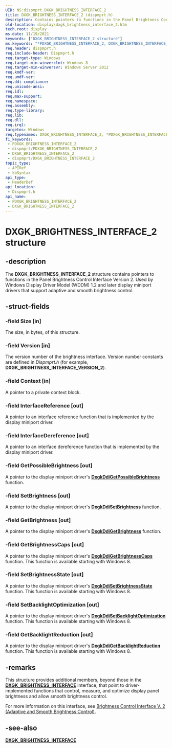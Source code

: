 ```yaml
---
UID: NS:dispmprt.DXGK_BRIGHTNESS_INTERFACE_2
title: DXGK_BRIGHTNESS_INTERFACE_2 (dispmprt.h)
description: Contains pointers to functions in the Panel Brightness Control Interface Version 2. Used by Windows Display Driver Model (WDDM) 1.2 and later display miniport drivers that support adaptive and smooth brightness control.
old-location: display\dxgk_brightness_interface_2.htm
tech.root: display
ms.date: 11/19/2021
keywords: ["DXGK_BRIGHTNESS_INTERFACE_2 structure"]
ms.keywords: "*PDXGK_BRIGHTNESS_INTERFACE_2, DXGK_BRIGHTNESS_INTERFACE_2, DXGK_BRIGHTNESS_INTERFACE_2 structure [Display Devices], PDXGK_BRIGHTNESS_INTERFACE_2, PDXGK_BRIGHTNESS_INTERFACE_2 structure pointer [Display Devices], display.dxgk_brightness_interface_2, dispmprt/DXGK_BRIGHTNESS_INTERFACE_2, dispmprt/PDXGK_BRIGHTNESS_INTERFACE_2"
req.header: dispmprt.h
req.include-header: Dispmprt.h
req.target-type: Windows
req.target-min-winverclnt: Windows 8
req.target-min-winversvr: Windows Server 2012
req.kmdf-ver: 
req.umdf-ver: 
req.ddi-compliance: 
req.unicode-ansi: 
req.idl: 
req.max-support: 
req.namespace: 
req.assembly: 
req.type-library: 
req.lib: 
req.dll: 
req.irql: 
targetos: Windows
req.typenames: DXGK_BRIGHTNESS_INTERFACE_2, *PDXGK_BRIGHTNESS_INTERFACE_2
f1_keywords:
 - PDXGK_BRIGHTNESS_INTERFACE_2
 - dispmprt/PDXGK_BRIGHTNESS_INTERFACE_2
 - DXGK_BRIGHTNESS_INTERFACE_2
 - dispmprt/DXGK_BRIGHTNESS_INTERFACE_2
topic_type:
 - APIRef
 - kbSyntax
api_type:
 - HeaderDef
api_location:
 - Dispmprt.h
api_name:
 - PDXGK_BRIGHTNESS_INTERFACE_2
 - DXGK_BRIGHTNESS_INTERFACE_2
---
```


# DXGK_BRIGHTNESS_INTERFACE_2 structure


## -description

The **DXGK_BRIGHTNESS_INTERFACE_2** structure contains pointers to functions in the Panel Brightness Control Interface Version 2. Used by Windows Display Driver Model (WDDM) 1.2 and later display miniport drivers that support adaptive and smooth brightness control.

## -struct-fields

### -field Size [in]

The size, in bytes, of this structure.

### -field Version [in]

The version number of the brightness interface. Version number constants are defined in *Dispmprt.h* (for example, **DXGK_BRIGHTNESS_INTERFACE_VERSION_2**).

### -field Context [in]

A pointer to a private context block.

### -field InterfaceReference [out]

A pointer to an interface reference function that is implemented by the display miniport driver.

### -field InterfaceDereference [out]

A pointer to an interface dereference function that is implemented by the display miniport driver.

### -field GetPossibleBrightness [out]

A pointer to the display miniport driver's [**DxgkDdiGetPossibleBrightness**](nc-dispmprt-dxgk_brightness_get_possible.md) function.

### -field SetBrightness [out]

A pointer to the display miniport driver's [**DxgkDdiSetBrightness**](nc-dispmprt-dxgk_brightness_set.md) function.

### -field GetBrightness [out]

A pointer to the display miniport driver's [**DxgkDdiGetBrightness**](nc-dispmprt-dxgk_brightness_get.md) function.

### -field GetBrightnessCaps [out]

A pointer to the display miniport driver's [**DxgkDdiGetBrightnessCaps**](nc-dispmprt-dxgk_brightness_get_caps.md) function. This function is available starting with Windows 8.

### -field SetBrightnessState [out]

A pointer to the display miniport driver's  [**DxgkDdiSetBrightnessState**](nc-dispmprt-dxgk_brightness_set_state.md) function. This function is available starting with Windows 8.

### -field SetBacklightOptimization [out]

A pointer to the display miniport driver's  [**DxgkDdiSetBacklightOptimization**](nc-dispmprt-dxgk_brightness_set_backlight_optimization.md) function. This function is available starting with Windows 8.

### -field GetBacklightReduction [out]

A pointer to the display miniport driver's  [**DxgkDdiGetBacklightReduction**](nc-dispmprt-dxgk_brightness_get_backlight_reduction.md) function. This function is available starting with Windows 8.

## -remarks

This structure provides additional members, beyond those in the [**DXGK_BRIGHTNESS_INTERFACE**](ns-dispmprt-dxgk_brightness_interface.md) interface, that point to driver-implemented functions that control, measure, and optimize display panel brightness and allow smooth brightness control.

For more information on this interface, see [Brightness Control Interface V. 2 (Adaptive and Smooth Brightness Control)](/windows-hardware/drivers/display/supporting-brightness-controls-on-integrated-display-panels).

## -see-also

[**DXGK_BRIGHTNESS_INTERFACE**](ns-dispmprt-dxgk_brightness_interface.md)

